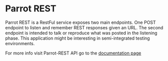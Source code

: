 # Parrot REST

Parrot REST is a RestFul service exposes two main endpoints. One POST endpoint to listen and remember REST responses given an URL. The second endpoint is intended to talk or reproduce what was posted in the listening phase. This application might be interesting in semi-integrated testing environments.

For more info visit Parrot-REST API go to the [documentation page](https://davidgamez.github.io/parrot-rest/)
